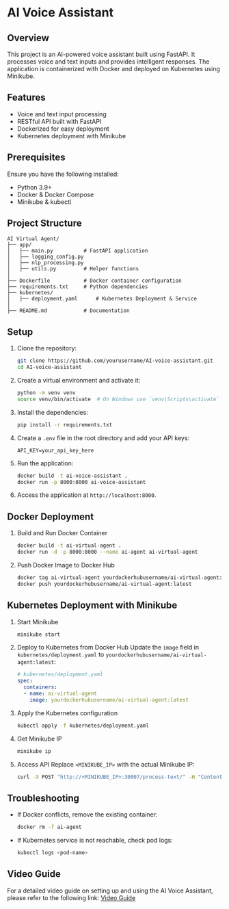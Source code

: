 # AI Voice Assistant

## Overview

This project is an AI-powered voice assistant built using FastAPI. It processes voice and text inputs and provides intelligent responses. The application is containerized with Docker and deployed on Kubernetes using Minikube.

## Features

- Voice and text input processing
- RESTful API built with FastAPI
- Dockerized for easy deployment
- Kubernetes deployment with Minikube

## Prerequisites

Ensure you have the following installed:

- Python 3.9+
- Docker & Docker Compose
- Minikube & kubectl

## Project Structure

```
AI Virtual Agent/
├── app/
│   ├── main.py          # FastAPI application
│   ├── logging_config.py        
│   ├── nlp_processing.py      
│   ├── utils.py         # Helper functions
│
├── Dockerfile           # Docker container configuration
├── requirements.txt     # Python dependencies
├── kubernetes/
│   ├── deployment.yaml      # Kubernetes Deployment & Service
│
├── README.md            # Documentation
```

## Setup

1. Clone the repository:
    ```sh
    git clone https://github.com/yourusername/AI-voice-assistant.git
    cd AI-voice-assistant
    ```

2. Create a virtual environment and activate it:
    ```sh
    python -m venv venv
    source venv/bin/activate  # On Windows use `venv\Scripts\activate`
    ```

3. Install the dependencies:
    ```sh
    pip install -r requirements.txt
    ```

4. Create a `.env` file in the root directory and add your API keys:
    ```env
    API_KEY=your_api_key_here
    ```

5. Run the application:
    ```sh
    docker build -t ai-voice-assistant .
    docker run -p 8000:8000 ai-voice-assistant
    ```

6. Access the application at `http://localhost:8000`.

## Docker Deployment

1. Build and Run Docker Container
    ```bash
    docker build -t ai-virtual-agent .
    docker run -d -p 8000:8000 --name ai-agent ai-virtual-agent
    ```

2. Push Docker Image to Docker Hub
    ```bash
    docker tag ai-virtual-agent yourdockerhubusername/ai-virtual-agent:latest
    docker push yourdockerhubusername/ai-virtual-agent:latest
    ```

## Kubernetes Deployment with Minikube

1. Start Minikube
    ```bash
    minikube start
    ```

2. Deploy to Kubernetes from Docker Hub
    Update the `image` field in `kubernetes/deployment.yaml` to `yourdockerhubusername/ai-virtual-agent:latest`:
    ```yaml
    # kubernetes/deployment.yaml
    spec:
      containers:
      - name: ai-virtual-agent
        image: yourdockerhubusername/ai-virtual-agent:latest
    ```

3. Apply the Kubernetes configuration
    ```bash
    kubectl apply -f kubernetes/deployment.yaml
    ```

4. Get Minikube IP
    ```bash
    minikube ip
    ```

5. Access API
    Replace `<MINIKUBE_IP>` with the actual Minikube IP:
    ```bash
    curl -X POST "http://<MINIKUBE_IP>:30007/process-text/" -H "Content-Type: application/json" -d '{"text": "Hello"}'
    ```

## Troubleshooting

- If Docker conflicts, remove the existing container:
    ```bash
    docker rm -f ai-agent
    ```

- If Kubernetes service is not reachable, check pod logs:
    ```bash
    kubectl logs <pod-name>
    ```



## Video Guide

For a detailed video guide on setting up and using the AI Voice Assistant, please refer to the following link:
[Video Guide](https://drive.google.com/file/d/10EUdnF_Al9NTy7TLPGCmVs4Te5VIwhwz/view?usp=sharing)

